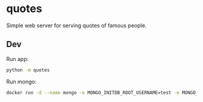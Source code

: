 # quotes

Simple web server for serving quotes of famous people.

## Dev

Run app:

```bash
python -m quotes
```


Run mongo:

```bash
docker run -d --name mongo -e MONGO_INITDB_ROOT_USERNAME=test -e MONGO_INITDB_ROOT_PASSWORD=test1234 -p 27017:27017 mongo
```